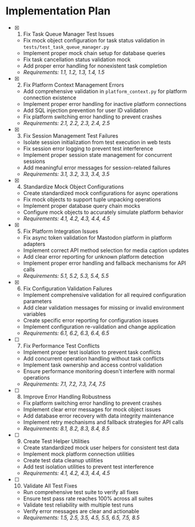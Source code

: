 # Implementation Plan

- [x] 1. Fix Task Queue Manager Test Issues
  - Fix mock object configuration for task status validation in `tests/test_task_queue_manager.py`
  - Implement proper mock chain setup for database queries
  - Fix task cancellation status validation mock
  - Add proper error handling for nonexistent task completion
  - _Requirements: 1.1, 1.2, 1.3, 1.4, 1.5_

- [x] 2. Fix Platform Context Management Errors
  - Add comprehensive validation in `platform_context.py` for platform connection existence
  - Implement proper error handling for inactive platform connections
  - Add SQL injection prevention for user ID validation
  - Fix platform switching error handling to prevent crashes
  - _Requirements: 2.1, 2.2, 2.3, 2.4, 2.5_

- [x] 3. Fix Session Management Test Failures
  - Isolate session initialization from test execution in web tests
  - Fix session error logging to prevent test interference
  - Implement proper session state management for concurrent sessions
  - Add meaningful error messages for session-related failures
  - _Requirements: 3.1, 3.2, 3.3, 3.4, 3.5_

- [x] 4. Standardize Mock Object Configurations
  - Create standardized mock configurations for async operations
  - Fix mock objects to support tuple unpacking operations
  - Implement proper database query chain mocks
  - Configure mock objects to accurately simulate platform behavior
  - _Requirements: 4.1, 4.2, 4.3, 4.4, 4.5_

- [x] 5. Fix Platform Integration Issues
  - Fix async token validation for Mastodon platform in platform adapters
  - Implement correct API method selection for media caption updates
  - Add clear error reporting for unknown platform detection
  - Implement proper error handling and fallback mechanisms for API calls
  - _Requirements: 5.1, 5.2, 5.3, 5.4, 5.5_

- [x] 6. Fix Configuration Validation Failures
  - Implement comprehensive validation for all required configuration parameters
  - Add clear validation messages for missing or invalid environment variables
  - Create specific error reporting for configuration issues
  - Implement configuration re-validation and change application
  - _Requirements: 6.1, 6.2, 6.3, 6.4, 6.5_

- [ ] 7. Fix Performance Test Conflicts
  - Implement proper test isolation to prevent task conflicts
  - Add concurrent operation handling without task conflicts
  - Implement task ownership and access control validation
  - Ensure performance monitoring doesn't interfere with normal operations
  - _Requirements: 7.1, 7.2, 7.3, 7.4, 7.5_

- [ ] 8. Improve Error Handling Robustness
  - Fix platform switching error handling to prevent crashes
  - Implement clear error messages for mock object issues
  - Add database error recovery with data integrity maintenance
  - Implement retry mechanisms and fallback strategies for API calls
  - _Requirements: 8.1, 8.2, 8.3, 8.4, 8.5_

- [ ] 9. Create Test Helper Utilities
  - Create standardized mock user helpers for consistent test data
  - Implement mock platform connection utilities
  - Create test data cleanup utilities
  - Add test isolation utilities to prevent test interference
  - _Requirements: 4.1, 4.2, 4.3, 4.4, 4.5_

- [ ] 10. Validate All Test Fixes
  - Run comprehensive test suite to verify all fixes
  - Ensure test pass rate reaches 100% across all suites
  - Validate test reliability with multiple test runs
  - Verify error messages are clear and actionable
  - _Requirements: 1.5, 2.5, 3.5, 4.5, 5.5, 6.5, 7.5, 8.5_